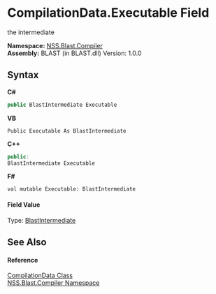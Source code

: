 # CompilationData.Executable Field
 

the intermediate

**Namespace:**&nbsp;<a href="26a25caa-f50b-92ad-f15c-dbb9db1493ae">NSS.Blast.Compiler</a><br />**Assembly:**&nbsp;BLAST (in BLAST.dll) Version: 1.0.0

## Syntax

**C#**<br />
``` C#
public BlastIntermediate Executable
```

**VB**<br />
``` VB
Public Executable As BlastIntermediate
```

**C++**<br />
``` C++
public:
BlastIntermediate Executable
```

**F#**<br />
``` F#
val mutable Executable: BlastIntermediate
```


#### Field Value
Type: <a href="32900304-967e-b7b4-7743-8a10dd78931b">BlastIntermediate</a>

## See Also


#### Reference
<a href="52667f7e-8dc6-6543-e265-fdc90d6834fa">CompilationData Class</a><br /><a href="26a25caa-f50b-92ad-f15c-dbb9db1493ae">NSS.Blast.Compiler Namespace</a><br />
